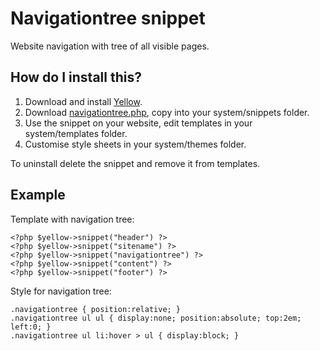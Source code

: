 Navigationtree snippet
======================
Website navigation with tree of all visible pages.

How do I install this?
----------------------
1. Download and install [Yellow](https://github.com/markseu/yellowcms/).  
2. Download [navigationtree.php](navigationtree.php?raw=true), copy into your system/snippets folder.  
3. Use the snippet on your website, edit templates in your system/templates folder.
4. Customise style sheets in your system/themes folder.

To uninstall delete the snippet and remove it from templates.

Example
-------
Template with navigation tree:

    <?php $yellow->snippet("header") ?>
    <?php $yellow->snippet("sitename") ?>
    <?php $yellow->snippet("navigationtree") ?>
    <?php $yellow->snippet("content") ?>
    <?php $yellow->snippet("footer") ?>

Style for navigation tree:

    .navigationtree { position:relative; }
    .navigationtree ul ul { display:none; position:absolute; top:2em; left:0; }
    .navigationtree ul li:hover > ul { display:block; }

